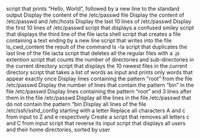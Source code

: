 script that prints “Hello, World”, followed by a new line to the standard output
Display the content of the /etc/passwd file
Display the content of /etc/passwd and /etc/hosts
Display the last 10 lines of /etc/passwd
Display the first 10 lines of /etc/passwd
script that displays a confused smiley
script that displays the third line of the file iacta
shell script that creates a file containing a text ending by a new line
script that writes into the file ls_cwd_content the result of the command ls -la
script that duplicates the last line of the file iacta
script that deletes all the regular files with a .js extention
script that counts the number of directories and sub-directories in the current directory
script that displays the 10 newest files in the current directory
script that takes a list of words as input and prints only words that appear exactly once
Display lines containing the pattern “root” from the file /etc/passwd
Display the number of lines that contain the pattern “bin” in the file /etc/passwd
Display lines containing the pattern “root” and 3 lines after them in the file /etc/passwd
Display all the lines in the file /etc/passwd that do not contain the pattern “bin
Display all lines of the file /etc/ssh/sshd_config starting with a letter
Replace all characters A and c from input to Z and e respectively
Create a script that removes all letters c and C from input
script that reverse its input
script that displays all users and their home directories, sorted by user
